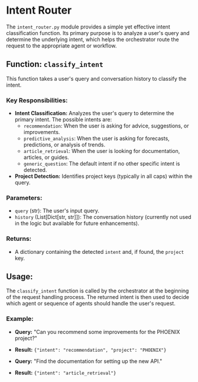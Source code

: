 # Intent Router

The `intent_router.py` module provides a simple yet effective intent classification function. Its primary purpose is to analyze a user's query and determine the underlying intent, which helps the orchestrator route the request to the appropriate agent or workflow.

## Function: `classify_intent`

This function takes a user's query and conversation history to classify the intent.

### Key Responsibilities:

- **Intent Classification:** Analyzes the user's query to determine the primary intent. The possible intents are:
    - `recommendation`: When the user is asking for advice, suggestions, or improvements.
    - `predictive_analysis`: When the user is asking for forecasts, predictions, or analysis of trends.
    - `article_retrieval`: When the user is looking for documentation, articles, or guides.
    - `generic_question`: The default intent if no other specific intent is detected.
- **Project Detection:** Identifies project keys (typically in all caps) within the query.

### Parameters:

- `query` (str): The user's input query.
- `history` (List[Dict[str, str]]): The conversation history (currently not used in the logic but available for future enhancements).

### Returns:

- A dictionary containing the detected `intent` and, if found, the `project` key.

## Usage:

The `classify_intent` function is called by the orchestrator at the beginning of the request handling process. The returned intent is then used to decide which agent or sequence of agents should handle the user's request.

### Example:

- **Query:** "Can you recommend some improvements for the PHOENIX project?"
- **Result:** `{"intent": "recommendation", "project": "PHOENIX"}`

- **Query:** "Find the documentation for setting up the new API."
- **Result:** `{"intent": "article_retrieval"}`
